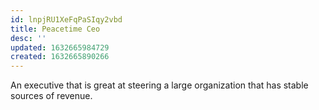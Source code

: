 ```yaml
---
id: lnpjRU1XeFqPaSIqy2vbd
title: Peacetime Ceo
desc: ''
updated: 1632665984729
created: 1632665890266
---
```


An executive that is great at steering a large organization that has stable sources of revenue.
